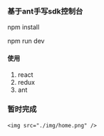 ### 基于ant手写sdk控制台

 npm install

 npm run dev

#### 使用

1. react 
2. redux
3. ant

### 暂时完成

    <img src="./img/home.png" />